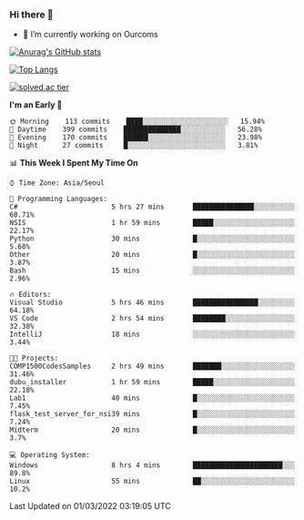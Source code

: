 ### Hi there 👋

- 🔭 I’m currently working on Ourcoms

<!--
**Rhange/Rhange** is a ✨ _special_ ✨ repository because its `README.md` (this file) appears on your GitHub profile.

Here are some ideas to get you started:

- 🌱 I’m currently learning ...
- 👯 I’m looking to collaborate on ...
- 🤔 I’m looking for help with ...
- 💬 Ask me about ...
- 📫 How to reach me: ...
- 😄 Pronouns: ...
- ⚡ Fun fact: ...
-->

[![Anurag's GitHub stats](https://github-readme-stats.vercel.app/api?username=rhange&show_icons=true&theme=gruvbox)](https://github.com/anuraghazra/github-readme-stats)

[![Top Langs](https://github-readme-stats.vercel.app/api/top-langs/?username=rhange&layout=compact&theme=gruvbox)](https://github.com/anuraghazra/github-readme-stats)

[![solved.ac tier](http://mazassumnida.wtf/api/generate_badge?boj=rhange0511)](https://solved.ac/rhange0511)

  <!--START_SECTION:waka-->
**I'm an Early 🐤** 

```text
🌞 Morning    113 commits    ████░░░░░░░░░░░░░░░░░░░░░   15.94% 
🌆 Daytime    399 commits    ██████████████░░░░░░░░░░░   56.28% 
🌃 Evening    170 commits    ██████░░░░░░░░░░░░░░░░░░░   23.98% 
🌙 Night      27 commits     █░░░░░░░░░░░░░░░░░░░░░░░░   3.81%

```


📊 **This Week I Spent My Time On** 

```text
⌚︎ Time Zone: Asia/Seoul

💬 Programming Languages: 
C#                       5 hrs 27 mins       ███████████████░░░░░░░░░░   60.71% 
NSIS                     1 hr 59 mins        █████░░░░░░░░░░░░░░░░░░░░   22.17% 
Python                   30 mins             █░░░░░░░░░░░░░░░░░░░░░░░░   5.68% 
Other                    20 mins             █░░░░░░░░░░░░░░░░░░░░░░░░   3.87% 
Bash                     15 mins             ░░░░░░░░░░░░░░░░░░░░░░░░░   2.96%

🔥 Editors: 
Visual Studio            5 hrs 46 mins       ████████████████░░░░░░░░░   64.18% 
VS Code                  2 hrs 54 mins       ████████░░░░░░░░░░░░░░░░░   32.38% 
IntelliJ                 18 mins             ░░░░░░░░░░░░░░░░░░░░░░░░░   3.44%

🐱‍💻 Projects: 
COMP1500CodesSamples     2 hrs 49 mins       ███████░░░░░░░░░░░░░░░░░░   31.46% 
dubu_installer           1 hr 59 mins        █████░░░░░░░░░░░░░░░░░░░░   22.18% 
Lab1                     40 mins             █░░░░░░░░░░░░░░░░░░░░░░░░   7.45% 
flask_test_server_for_nsi39 mins             █░░░░░░░░░░░░░░░░░░░░░░░░   7.24% 
Midterm                  20 mins             █░░░░░░░░░░░░░░░░░░░░░░░░   3.7%

💻 Operating System: 
Windows                  8 hrs 4 mins        ██████████████████████░░░   89.8% 
Linux                    55 mins             ██░░░░░░░░░░░░░░░░░░░░░░░   10.2%

```


 Last Updated on 01/03/2022 03:19:05 UTC
<!--END_SECTION:waka-->
